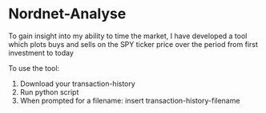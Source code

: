 # Nordnet-Analyse

To gain insight into my ability to time the market, I have developed a tool which plots buys and sells on the SPY ticker price over the period from first investment to today

To use the tool:
1. Download your transaction-history
2. Run python script
3. When prompted for a filename: insert transaction-history-filename
